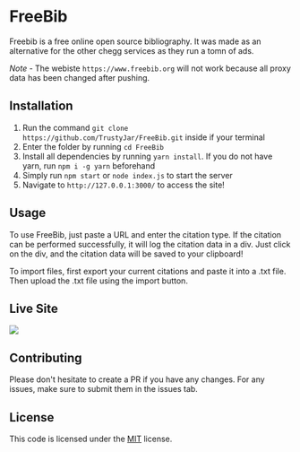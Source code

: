 # FreeBib

Freebib is a free online open source bibliography. It was made as an alternative for 
the other chegg services as they run a tomn of ads. 

*Note* - The webiste `https://www.freebib.org` will not work because all proxy data has been
changed after pushing.

## Installation

1. Run the command `git clone https://github.com/TrustyJar/FreeBib.git` inside if your terminal
2. Enter the folder by running `cd FreeBib`
3. Install all dependencies by running `yarn install`. If you do not have yarn, run `npm i -g yarn` beforehand
4. Simply run `npm start` or `node index.js` to start the server
5. Navigate to `http://127.0.0.1:3000/` to access the site!

## Usage

To use FreeBib, just paste a URL and enter the citation type. If the citation can be performed successfully, 
it will log the citation data in a div. Just click on the div, and the citation data will be saved to your
clipboard!

To import files, first export your current citations and paste it into a .txt file. Then upload the .txt file
using the import button.

## Live Site

<img src="https://i.ibb.co/W3dBFPN/Screen-Shot-2022-10-04-at-10-05-18-PM.png">

## Contributing

Please don't hesitate to create a PR if you have any changes. For any issues, make sure to submit them in
the issues tab.

## License

This code is licensed under the [MIT](https://choosealicense.com/licenses/mit/) license.